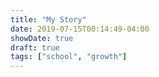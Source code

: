 ```yaml
---
title: "My Story"
date: 2019-07-15T00:14:49-04:00
showDate: true
draft: true
tags: ["school", "growth"]
---
```


